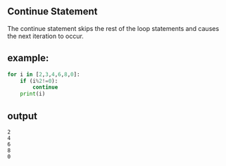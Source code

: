 ## Continue Statement

The continue statement skips the rest of the loop statements and causes the next iteration to occur.

## example:

```python
for i in [2,3,4,6,8,0]:
    if (i%2!=0):
        continue
    print(i)
```

## output

```
2
4
6
8
0
```
